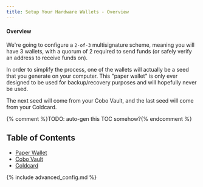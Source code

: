```yaml
---
title: Setup Your Hardware Wallets - Overview
---
```


#### Overview
We're going to configure a `2-of-3` multisignature scheme, meaning you will have 3 wallets, with a quorum of 2 required to send funds
(or safely verify an address to receive funds on).

In order to simplify the process, one of the wallets will actually be a seed that you generate on your computer.
This "paper wallet" is only ever designed to be used for backup/recovery purposes and will hopefully never be used.

The next seed will come from your Cobo Vault, and the last seed will come from your Coldcard.

{% comment %}TODO: auto-gen this TOC somehow?{% endcomment %}
## Table of Contents
* [Paper Wallet](paper)
* [Cobo Vault](cobo)
* [Coldcard](coldcard)


{% include advanced_config.md %}
